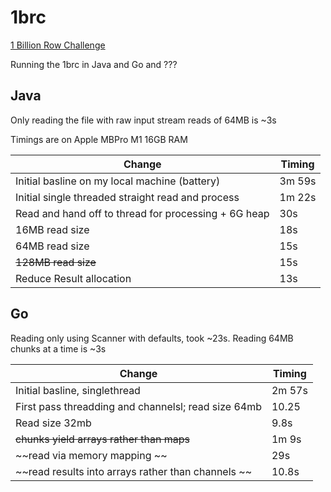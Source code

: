 # 1brc

[1 Billion Row Challenge](https://github.com/gunnarmorling/1brc/blob/main/README.md)

Running the 1brc in Java and Go and ???

## Java

Only reading the file with raw input stream reads of 64MB is ~3s

Timings are on Apple MBPro M1 16GB RAM

| Change | Timing |
| --- | --- |
| Initial basline on my local machine (battery) | 3m 59s |
| Initial single threaded straight read and process | 1m 22s |
| Read and hand off to thread for processing + 6G heap | 30s |
| 16MB read size | 18s |
| 64MB read size | 15s |
| ~~128MB read size~~ | 15s |
| Reduce Result allocation | 13s |

## Go

Reading only using Scanner with defaults, took ~23s.
Reading 64MB chunks at a time is ~3s

| Change | Timing |
| --- | --- |
| Initial basline, singlethread  | 2m 57s |
| First pass threadding and channelsl; read size 64mb| 10.25 |
| Read size 32mb | 9.8s |
| ~~chunks yield arrays rather than maps~~ | 1m 9s |
| ~~read via memory mapping ~~ | 29s |
| ~~read results into arrays rather than channels ~~ | 10.8s |
